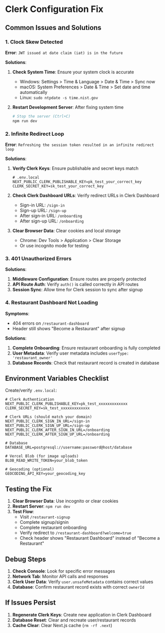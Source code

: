 # Clerk Configuration Fix

## Common Issues and Solutions

### 1. Clock Skew Detected
**Error**: `JWT issued at date claim (iat) is in the future`

**Solutions**:
1. **Check System Time**: Ensure your system clock is accurate
   - Windows: Settings > Time & Language > Date & Time > Sync now
   - macOS: System Preferences > Date & Time > Set date and time automatically
   - Linux: `sudo ntpdate -s time.nist.gov`

2. **Restart Development Server**: After fixing system time
   ```bash
   # Stop the server (Ctrl+C)
   npm run dev
   ```

### 2. Infinite Redirect Loop
**Error**: `Refreshing the session token resulted in an infinite redirect loop`

**Solutions**:
1. **Verify Clerk Keys**: Ensure publishable and secret keys match
   ```env
   # .env.local
   NEXT_PUBLIC_CLERK_PUBLISHABLE_KEY=pk_test_your_correct_key
   CLERK_SECRET_KEY=sk_test_your_correct_key
   ```

2. **Check Clerk Dashboard URLs**: Verify redirect URLs in Clerk Dashboard
   - Sign-in URL: `/sign-in`
   - Sign-up URL: `/sign-up`
   - After sign-in URL: `/onboarding`
   - After sign-up URL: `/onboarding`

3. **Clear Browser Data**: Clear cookies and local storage
   - Chrome: Dev Tools > Application > Clear Storage
   - Or use incognito mode for testing

### 3. 401 Unauthorized Errors

**Solutions**:
1. **Middleware Configuration**: Ensure routes are properly protected
2. **API Route Auth**: Verify `auth()` is called correctly in API routes
3. **Session Sync**: Allow time for Clerk session to sync after signup

### 4. Restaurant Dashboard Not Loading

**Symptoms**:
- 404 errors on `/restaurant-dashboard`
- Header still shows "Become a Restaurant" after signup

**Solutions**:
1. **Complete Onboarding**: Ensure restaurant onboarding is fully completed
2. **User Metadata**: Verify user metadata includes `userType: 'restaurant_owner'`
3. **Database Records**: Check that restaurant record is created in database

## Environment Variables Checklist

Create/verify `.env.local`:

```env
# Clerk Authentication
NEXT_PUBLIC_CLERK_PUBLISHABLE_KEY=pk_test_xxxxxxxxxxxxx
CLERK_SECRET_KEY=sk_test_xxxxxxxxxxxxx

# Clerk URLs (should match your domain)
NEXT_PUBLIC_CLERK_SIGN_IN_URL=/sign-in
NEXT_PUBLIC_CLERK_SIGN_UP_URL=/sign-up
NEXT_PUBLIC_CLERK_AFTER_SIGN_IN_URL=/onboarding
NEXT_PUBLIC_CLERK_AFTER_SIGN_UP_URL=/onboarding

# Database
DATABASE_URL=postgresql://username:password@host/database

# Vercel Blob (for image uploads)
BLOB_READ_WRITE_TOKEN=your_blob_token

# Geocoding (optional)
GEOCODING_API_KEY=your_geocoding_key
```

## Testing the Fix

1. **Clear Browser Data**: Use incognito or clear cookies
2. **Restart Server**: `npm run dev`
3. **Test Flow**:
   - Visit `/restaurant-signup`
   - Complete signup/signin
   - Complete restaurant onboarding
   - Verify redirect to `/restaurant-dashboard?welcome=true`
   - Check header shows "Restaurant Dashboard" instead of "Become a Restaurant"

## Debug Steps

1. **Check Console**: Look for specific error messages
2. **Network Tab**: Monitor API calls and responses
3. **Clerk User Data**: Verify `user.unsafeMetadata` contains correct values
4. **Database**: Confirm restaurant record exists with correct `ownerId`

## If Issues Persist

1. **Regenerate Clerk Keys**: Create new application in Clerk Dashboard
2. **Database Reset**: Clear and recreate user/restaurant records
3. **Cache Clear**: Clear Next.js cache (`rm -rf .next`)

